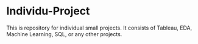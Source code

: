 # Individu-Project

This is repository for individual small projects. It consists of Tableau, EDA, Machine Learning, SQL, or any other projects.
